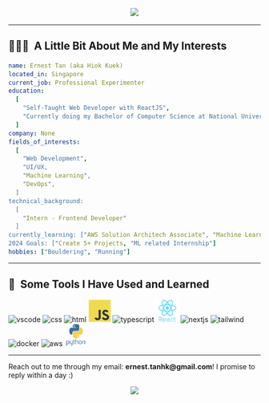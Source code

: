 <p align="center">
  <img src="https://capsule-render.vercel.app/api?type=waving&color=gradient&text=Hey%20there!&height=100&section=header&theme=tokyonight"/>
</p>




---

<h2> 👨🏻‍💻 &nbsp;A Little Bit About Me and My Interests</h2>

```yaml
name: Ernest Tan (aka Hiok Kuek)
located_in: Singapore
current_job: Professional Experimenter
education:
  [
    "Self-Taught Web Developer with ReactJS",
    "Currently doing my Bachelor of Computer Science at National University of Singapore",
  ]
company: None
fields_of_interests:
  [
    "Web Development",
    "UI/UX,
    "Machine Learning",
    "DevOps",
  ]
technical_background:
  [
    "Intern - Frontend Developer"
  ]
currently_learning: ["AWS Solution Architech Associate", "Machine Learning Specialisation with Andrew Ng"]
2024 Goals: ["Create 5+ Projects, "ML related Internship"]
hobbies: ["Bouldering", "Running"]
```
  
---  
  
<h2> 🚀 &nbsp;Some Tools I Have Used and Learned</h2>
<p align="left">
<img src="https://cdn.jsdelivr.net/gh/devicons/devicon/icons/vscode/vscode-original.svg" alt="vscode" width="45" height="45"/>
<img src="https://cdn.jsdelivr.net/gh/devicons/devicon@latest/icons/css3/css3-original-wordmark.svg" alt="css" width="45" height="45"/> 
<img src="https://cdn.jsdelivr.net/gh/devicons/devicon/icons/html5/html5-original.svg" alt="html" width="45" height="45"/>   
<img src="https://raw.githubusercontent.com/devicons/devicon/master/icons/javascript/javascript-original.svg" alt="javascript" width="45" height="45" />
<img src="https://cdn.jsdelivr.net/gh/devicons/devicon@latest/icons/typescript/typescript-original.svg" alt="typescript" width="45" height="45"/>
<img src="https://raw.githubusercontent.com/devicons/devicon/master/icons/react/react-original-wordmark.svg" alt="react" width="45" height="45" />
<img src="https://cdn.jsdelivr.net/gh/devicons/devicon@latest/icons/nextjs/nextjs-original.svg" alt="nextjs" width="45" height="45"/>
<img src="https://cdn.jsdelivr.net/gh/devicons/devicon@latest/icons/tailwindcss/tailwindcss-original.svg" alt="tailwind" width="45" height="45"/>
<img src="https://cdn.jsdelivr.net/gh/devicons/devicon@latest/icons/docker/docker-plain-wordmark.svg" alt="docker" width="45" height="45"/>
<img src="https://cdn.jsdelivr.net/gh/devicons/devicon@latest/icons/amazonwebservices/amazonwebservices-original-wordmark.svg" alt="aws" width="45" height="45"/>
          
          
<img src="https://raw.githubusercontent.com/devicons/devicon/master/icons/python/python-original-wordmark.svg" alt="python" width="45" height="45"/>
</p>

--- 
<p> Reach out to me through my email: <b>ernest.tanhk@gmail.com</b>! I promise to reply within a day :) </p>

<p align="center" >
  <img src="https://capsule-render.vercel.app/api?type=waving&color=gradient&height=100&section=footer&theme=tokyonight"/>
</p>

